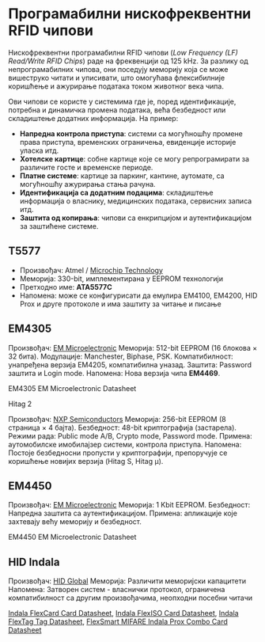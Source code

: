 # Програмабилни нискофреквентни RFID чипови

Нискофреквентни програмабилни RFID чипови (*Low Frequency (LF) Read/Write RFID
Chips*) раде на фреквенцији од 125 kHz. За разлику од непрограмабилних чипова,
они поседују меморију која се може вишеструко читати и уписивати, што омогућава
флексибилније коришћење и ажурирање података током животног века чипа.

Ови чипови се користе у системима где је, поред идентификације, потребна и
динамичка промена података, већа безбедност или складиштење додатних
информација. На пример:

* **Напредна контрола приступа**: системи са могућношћу промене права приступа,
временских ограничења, евиденције историје уласка итд.
* **Хотелске картице**: собне картице које се могу репрограмирати за различите
госте и временске периоде.
* **Платне системе**: картице за паркинг, кантине, аутомате, са могућношћу
ажурирања стања рачуна.
* **Идентификација са додатним подацима**: складиштење информација о власнику,
медицинских података, сервисних записа итд.
* **Заштита од копирања**: чипови са енкрипцијом и аутентификацијом за заштићене
системе.

## T5577

* Произвођач: Atmel / [Microchip Technology](https://www.microchip.com/)
* Меморија: 330-bit, имплементирана у EEPROM технологији
* Претходно име: **ATA5577C**
* Напомена: може се конфигурисати да емулира EM4100, EM4200, HID Prox и друге протоколе и има заштиту за читање и писање

## EM4305

Произвођач: [EM Microelectronic](https://www.emmicroelectronic.com/)
Меморија: 512-bit EEPROM (16 блокова × 32 бита).
Модулације: Manchester, Biphase, PSK.
Компатибилност: унапређена верзија EM4205, компатибилна уназад.
Заштита: Password заштита и Login mode.
Напомена: Нова верзија чипа **EM4469**.

EM4305 EM Microelectronic Datasheet

Hitag 2

Произвођач: [NXP Semiconductors](https://www.nxp.com/)
Меморија: 256-bit EEPROM (8 страница × 4 бајта).
Безбедност: 48-bit криптографија (застарела).
Режими рада: Public mode A/B, Crypto mode, Password mode.
Примена: аутомобилске имобилајзер системи, контрола приступа.
Напомена: Постоје безбедносни пропусти у криптографији, препоручује се коришћење новијих верзија (Hitag S, Hitag µ).

## EM4450

Произвођач: [EM Microelectronic](https://www.emmicroelectronic.com/)
Меморија: 1 Kbit EEPROM.
Безбедност: Напредна заштита са аутентификацијом.
Примена: апликације које захтевају већу меморију и безбедност.

EM4450 EM Microelectronic Datasheet

## HID Indala

Произвођач: [HID Global](https://www.hidglobal.com/)
Меморија: Различити меморијски капацитети
Напомена: Затворен систем - власнички протокол, ограничена компатибилност са другим произвођачима, неопходни посебни читачи

[Indala FlexCard Card Datasheet](./pdfs/indala/indala-flexcard-card-ds-en.pdf),
[Indala FlexISO Card Datasheet](./pdfs/indala/indala-flexiso-card-ds-en.pdf),
[Indala FlexTag Tag Datasheet](./pdfs/indala/indala-flextag-tag-ds-en.pdf),
[FlexSmart MIFARE Indala Prox Combo Card Datasheet](./pdfs/indala/flexsmart_mifare_indala_prox_ds_en.pdf)
